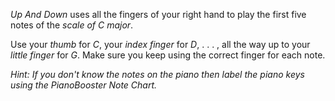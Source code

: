 *Up And Down* uses all the fingers of your right hand
to play the first five notes of the *scale of C major*.

Use your *thumb* for *C*, your *index finger* for *D*, . . . ,
all the way up to your *little finger* for *G*. Make sure you keep using the correct finger for each note.


*Hint:* _If you don't know the notes on the piano then
*label the piano keys* using the PianoBooster *Note Chart*._
